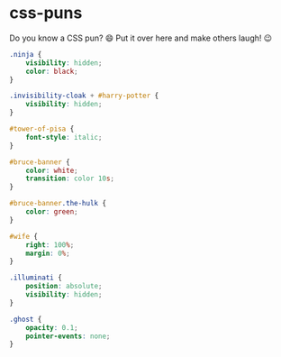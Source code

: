 # css-puns
Do you know a CSS pun? 😄 Put it over here and make others laugh! 😉

```css
.ninja {
	visibility: hidden;
	color: black;
}
```

```css
.invisibility-cloak + #harry-potter {
	visibility: hidden;
}
```

```css
#tower-of-pisa {
	font-style: italic;
}
```

```css
#bruce-banner {
	color: white;
	transition: color 10s;
}

#bruce-banner.the-hulk {
	color: green;
}
```

```css
#wife {
	right: 100%;
	margin: 0%;
}
```

```css
.illuminati {
	position: absolute;
	visibility: hidden;
}
```

```css
.ghost {
	opacity: 0.1;
	pointer-events: none;
}
```

